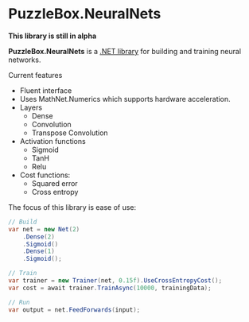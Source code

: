 # PuzzleBox.NeuralNets

__This library is still in alpha__

**PuzzleBox.NeuralNets** is a [.NET library](https://www.nuget.org/packages/PuzzleBox.NeuralNets) for building and training neural networks.

Current features

* Fluent interface
* Uses MathNet.Numerics which supports hardware acceleration.
* Layers
  * Dense
  * Convolution
  * Transpose Convolution
* Activation functions
  * Sigmoid
  * TanH
  * Relu
* Cost functions:
  * Squared error
  * Cross entropy

The focus of this library is ease of use:

```c#
// Build
var net = new Net(2)
    .Dense(2)
    .Sigmoid()
    .Dense(1)
    .Sigmoid();

// Train
var trainer = new Trainer(net, 0.15f).UseCrossEntropyCost();
var cost = await trainer.TrainAsync(10000, trainingData);

// Run
var output = net.FeedForwards(input);
```

